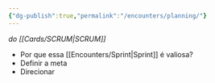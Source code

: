 ```yaml
---
{"dg-publish":true,"permalink":"/encounters/planning/"}
---
```


_do [[Cards/SCRUM\|SCRUM]]_
- Por que essa [[Encounters/Sprint\|Sprint]] é valiosa?
- Definir a meta
- Direcionar
